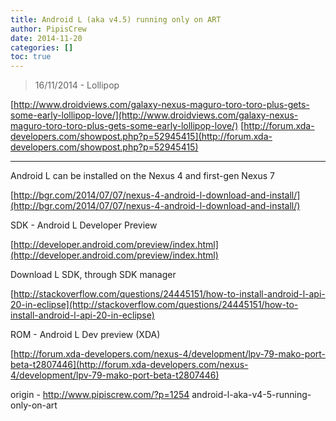 ```yaml
---
title: Android L (aka v4.5) running only on ART
author: PipisCrew
date: 2014-11-20
categories: []
toc: true
---
```


> 16/11/2014 - Lollipop

[http://www.droidviews.com/galaxy-nexus-maguro-toro-toro-plus-gets-some-early-lollipop-love/](http://www.droidviews.com/galaxy-nexus-maguro-toro-toro-plus-gets-some-early-lollipop-love/)
[http://forum.xda-developers.com/showpost.php?p=52945415](http://forum.xda-developers.com/showpost.php?p=52945415)

* * *

Android L can be installed on the Nexus 4 and first-gen Nexus 7

[http://bgr.com/2014/07/07/nexus-4-android-l-download-and-install/](http://bgr.com/2014/07/07/nexus-4-android-l-download-and-install/)

SDK - Android L Developer Preview

[http://developer.android.com/preview/index.html](http://developer.android.com/preview/index.html)

Download L SDK, through SDK manager

[http://stackoverflow.com/questions/24445151/how-to-install-android-l-api-20-in-eclipse](http://stackoverflow.com/questions/24445151/how-to-install-android-l-api-20-in-eclipse)

ROM - Android L Dev preview (XDA)

[http://forum.xda-developers.com/nexus-4/development/lpv-79-mako-port-beta-t2807446](http://forum.xda-developers.com/nexus-4/development/lpv-79-mako-port-beta-t2807446)

origin - http://www.pipiscrew.com/?p=1254 android-l-aka-v4-5-running-only-on-art